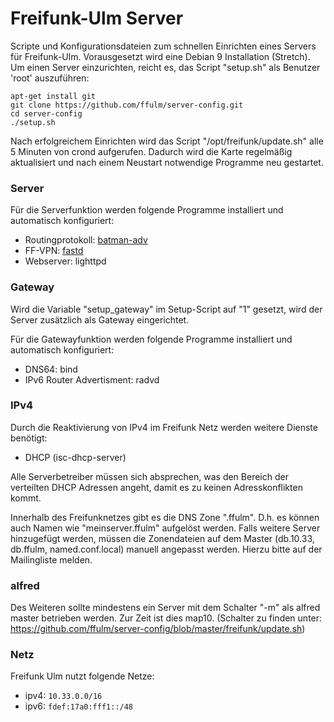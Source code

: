 Freifunk-Ulm Server
===============

Scripte und Konfigurationsdateien zum schnellen Einrichten eines Servers für Freifunk-Ulm.
Vorausgesetzt wird eine Debian 9 Installation (Stretch).
Um einen Server einzurichten, reicht es, das Script "setup.sh" als Benutzer 'root' auszuführen:

```
apt-get install git
git clone https://github.com/ffulm/server-config.git
cd server-config
./setup.sh
```

Nach erfolgreichem Einrichten wird das Script "/opt/freifunk/update.sh" alle 5 Minuten
von crond aufgerufen. Dadurch wird die Karte regelmäßig aktualisiert und nach
einem Neustart notwendige Programme neu gestartet.

### Server
Für die Serverfunktion werden folgende Programme installiert und automatisch konfiguriert:

 * Routingprotokoll: [batman-adv](http://www.open-mesh.org/projects/batman-adv/wiki)
 * FF-VPN: [fastd](https://fastd.readthedocs.io/en/latest/)
 * Webserver: lighttpd

### Gateway
Wird die Variable "setup_gateway" im Setup-Script auf "1" gesetzt, wird der Server zusätzlich
als Gateway eingerichtet.

Für die Gatewayfunktion werden folgende Programme installiert und automatisch konfiguriert:

 * DNS64: bind
 * IPv6 Router Advertisment: radvd

### IPv4
Durch die Reaktivierung von IPv4 im Freifunk Netz werden weitere Dienste benötigt:
 * DHCP (isc-dhcp-server)

Alle Serverbetreiber müssen sich absprechen, was den Bereich der verteilten DHCP Adressen angeht, damit es zu keinen Adresskonflikten kommt.
 
Innerhalb des Freifunknetzes gibt es die DNS Zone ".ffulm". D.h. es können auch Namen wie "meinserver.ffulm" aufgelöst werden.
Falls weitere Server hinzugefügt werden, müssen die Zonendateien auf dem Master (db.10.33, db.ffulm, named.conf.local) manuell angepasst werden. Hierzu bitte auf der Mailingliste melden.

### alfred 
Des Weiteren sollte mindestens ein Server mit dem Schalter "-m" als alfred master betrieben werden. Zur Zeit ist dies map10.
(Schalter zu finden unter: https://github.com/ffulm/server-config/blob/master/freifunk/update.sh)

### Netz
Freifunk Ulm nutzt folgende Netze:
 * ipv4: ```10.33.0.0/16```
 * ipv6: ```fdef:17a0:fff1::/48```